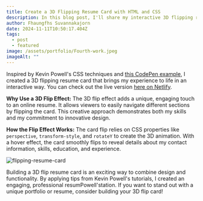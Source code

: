 ```yaml
---
title: Create a 3D Flipping Resume Card with HTML and CSS
description: In this blog post, I'll share my interactive 3D flipping resume card that showcases my experience and skills. Inspired by Kevin Powell's CSS tutorials, this project uses advanced CSS techniques like perspective and transform to create an appealing flip effect for each resume section. View it live on Netlify to see the design in action.
author: Fhaungfhs Suvannakajorn
date: 2024-11-11T10:50:17.404Z
tags:
  - post
  - featured
image: /assets/portfolio/Fourth-work.jpeg
imageAlt: ""
---
```

Inspired by Kevin Powell's CSS techniques and [this CodePen example](https://codepen.io/kevinpowell/pres/NOddmx/a60d44c86df49ed1baa3a0a230158885), I created a 3D flipping resume card that brings my experience to life in an interactive way. You can check out the live version [here on Netlify](https://fhaungfha-resume.netlify.app/).

**Why Use a 3D Flip Effect:** The 3D flip effect adds a unique, engaging touch to an online resume. It allows viewers to easily navigate different sections by flipping the card. This creative approach demonstrates both my skills and my commitment to innovative design.

**How the Flip Effect Works:** The card flip relies on CSS properties like `perspective`, `transform-style`, and `rotateY` to create the 3D animation. With a hover effect, the card smoothly flips to reveal details about my contact information, skills, education, and experience.

![flipping-resume-card](/assets/portfolio/fourth-work.gif)

Building a 3D flip resume card is an exciting way to combine design and functionality. By applying tips from Kevin Powell's tutorials, I created an engaging, professional resumPowell'station. If you want to stand out with a unique portfolio or resume, consider building your 3D flip card!